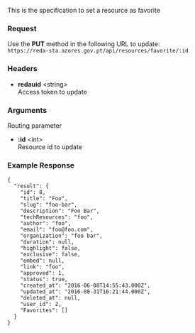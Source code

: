 This is the specification to set a resource as favorite

### Request

Use the **PUT** method in the following URL to update:  
`https://reda-sta.azores.gov.pt/api/resources/favorite/:id`

### Headers

* **redauid** &lt;string&gt;  
   Access token to update

### Arguments

Routing parameter

* **:id** &lt;int&gt;  
   Resource id to update

### Example Response

```
{
  "result": {
    "id": 8,
    "title": "Foo",
    "slug": "foo-bar",
    "description": "Foo Bar",
    "techResources": "foo",
    "author": "foo",
    "email": "foo@foo.com",
    "organization": "foo bar",
    "duration": null,
    "highlight": false,
    "exclusive": false,
    "embed": null,
    "link": "foo",
    "approved": 1,
    "status": true,
    "created_at": "2016-06-08T14:55:43.000Z",
    "updated_at": "2016-08-31T16:21:44.000Z",
    "deleted_at": null,
    "user_id": 2,
    "Favorites": []
  }
}
```